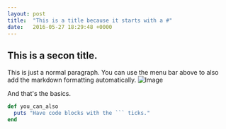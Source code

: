 ```yaml
---
layout: post
title:  "This is a title because it starts with a #"
date:   2016-05-27 18:29:48 +0000
---
```


## This is a secon title.
This is just a normal paragraph.
You can use the menu bar above to also add the markdown formatting automatically.
![Image](https://s33.postimg.org/v0ms6easv/2016_05_27_at_2_28_PM.png)

And that's the basics.

```ruby
def you_can_also
  puts "Have code blocks with the ``` ticks."
end
```
